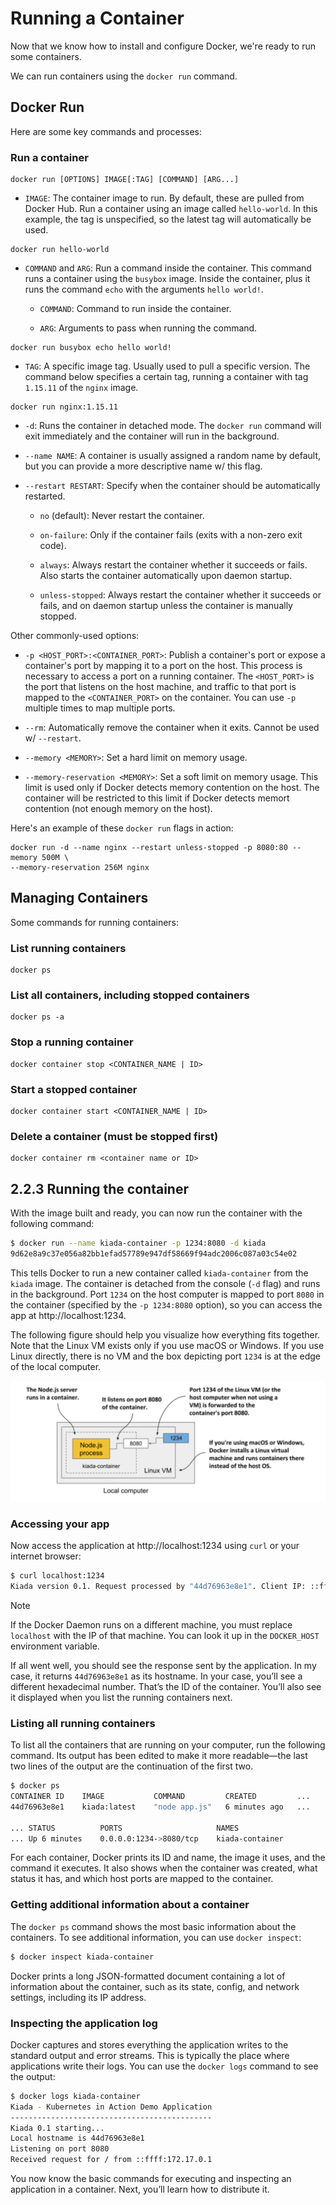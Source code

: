 # Running a Container

Now that we know how to install and configure Docker, we're ready to run some containers.

We can run containers using the `docker run` command.

## Docker Run

Here are some key commands and processes:

### Run a container

```
docker run [OPTIONS] IMAGE[:TAG] [COMMAND] [ARG...]
```

* `IMAGE`: The container image to run. By default, these are pulled from Docker Hub. Run a container using an image called `hello-world`. In this example, the tag is unspecified, so the latest tag will automatically be used.

```
docker run hello-world
```

* `COMMAND` and `ARG`: Run a command inside the container. This command runs a container using the `busybox` image. Inside the container, plus it runs the command `echo` with the arguments `hello world!`.

    * `COMMAND`: Command to run inside the container.

    * `ARG`: Arguments to pass when running the command.

```
docker run busybox echo hello world!
```

* `TAG`: A specific image tag. Usually used to pull a specific version. The command below specifies a certain tag, running a container with tag `1.15.11` of the `nginx` image.

```
docker run nginx:1.15.11
```

* `-d`: Runs the container in detached mode. The `docker run` command will exit immediately and the container will run in the background.

* `--name NAME`: A container is usually assigned a random name by default, but you can provide a more descriptive name w/ this flag.

* `--restart RESTART`: Specify when the container should be automatically restarted.

  * `no` (default): Never restart the container.

  * `on-failure`: Only if the container fails (exits with a non-zero exit code).

  * `always`: Always restart the container whether it succeeds or fails. Also starts the container automatically upon daemon startup.

  * `unless-stopped`: Always restart the container whether it succeeds or fails, and on daemon startup unless the container is manually stopped.

Other commonly-used options:

* `-p <HOST_PORT>:<CONTAINER_PORT>`: Publish a container's port or expose a container's port by mapping it to a port on the host. This process is necessary to access a port on a running container. The `<HOST_PORT>` is the port that listens on the host machine, and traffic to that port is mapped to the `<CONTAINER_PORT>` on the container. You can use `-p` multiple times to map multiple ports.

* `--rm`: Automatically remove the container when it exits. Cannot be used w/ `--restart`.

* `--memory <MEMORY>`: Set a hard limit on memory usage.

* `--memory-reservation <MEMORY>`: Set a soft limit on memory usage. This limit is used only if Docker detects memory contention on the host. The container will be restricted to this limit if Docker detects memort contention (not enough memory on the host).

Here's an example of these `docker run` flags in action:

```
docker run -d --name nginx --restart unless-stopped -p 8080:80 --memory 500M \
--memory-reservation 256M nginx
```

## Managing Containers

Some commands for running containers:

### List running containers

```
docker ps
```

### List all containers, including stopped containers

```
docker ps -a
```

### Stop a running container

```
docker container stop <CONTAINER_NAME | ID>
```

### Start a stopped container

```
docker container start <CONTAINER_NAME | ID>
```

### Delete a container (must be stopped first)

```
docker container rm <container name or ID>
```

## 2.2.3 Running the container

With the image built and ready, you can now run the container with the following command:

```zsh
$ docker run --name kiada-container -p 1234:8080 -d kiada
9d62e8a9c37e056a82bb1efad57789e947df58669f94adc2006c087a03c54e02
```

This tells Docker to run a new container called `kiada-container` from the `kiada` image. The container is detached from the console (`-d` flag) and runs in the background. Port `1234` on the host computer is mapped to port `8080` in the container (specified by the `-p 1234:8080` option), so you can access the app at http://localhost:1234.

The following figure should help you visualize how everything fits together. Note that the Linux VM exists only if you use macOS or Windows. If you use Linux directly, there is no VM and the box depicting port `1234` is at the edge of the local computer.

![Fig. 2 Visualizing your running container](../../../../kubernetes/img/kubernetes-in-action.demo/chpt02/diag02.png)

### Accessing your app

Now access the application at http://localhost:1234 using `curl` or your internet browser:

```zsh
$ curl localhost:1234
Kiada version 0.1. Request processed by "44d76963e8e1". Client IP: ::ffff:172.17.0.1
```

> [!NOTE]
>
> If the Docker Daemon runs on a different machine, you must replace `localhost` with the IP of that machine. You can look it up in the `DOCKER_HOST` environment variable.

If all went well, you should see the response sent by the application. In my case, it returns `44d76963e8e1` as its hostname. In your case, you’ll see a different hexadecimal number. That’s the ID of the container. You’ll also see it displayed when you list the running containers next.

### Listing all running containers

To list all the containers that are running on your computer, run the following command. Its output has been edited to make it more readable—the last two lines of the output are the continuation of the first two.

```zsh
$ docker ps 
CONTAINER ID    IMAGE           COMMAND         CREATED         ...
44d76963e8e1    kiada:latest    "node app.js"   6 minutes ago   ...

... STATUS          PORTS                     NAMES
... Up 6 minutes    0.0.0.0:1234->8080/tcp    kiada-container
```

For each container, Docker prints its ID and name, the image it uses, and the command it executes. It also shows when the container was created, what status it has, and which host ports are mapped to the container.

### Getting additional information about a container

The `docker ps` command shows the most basic information about the containers. To see additional information, you can use `docker inspect`:

```zsh
$ docker inspect kiada-container
```

Docker prints a long JSON-formatted document containing a lot of information about the container, such as its state, config, and network settings, including its IP address.

### Inspecting the application log

Docker captures and stores everything the application writes to the standard output and error streams. This is typically the place where applications write their logs. You can use the `docker logs` command to see the output:

```zsh
$ docker logs kiada-container
Kiada - Kubernetes in Action Demo Application
---------------------------------------------
Kiada 0.1 starting...
Local hostname is 44d76963e8e1
Listening on port 8080
Received request for / from ::ffff:172.17.0.1
```

You now know the basic commands for executing and inspecting an application in a container. Next, you’ll learn how to distribute it.
